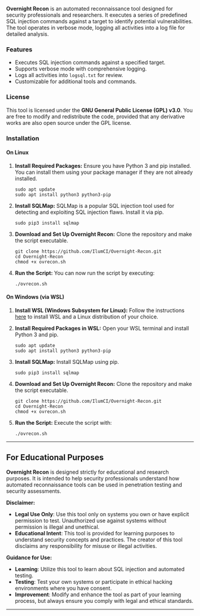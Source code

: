 

**Overnight Recon** is an automated reconnaissance tool designed for security professionals and researchers. It executes a series of predefined SQL injection commands against a target to identify potential vulnerabilities. The tool operates in verbose mode, logging all activities into a log file for detailed analysis.

### Features
- Executes SQL injection commands against a specified target.
- Supports verbose mode with comprehensive logging.
- Logs all activities into `logsql.txt` for review.
- Customizable for additional tools and commands.

### License
This tool is licensed under the **GNU General Public License (GPL) v3.0**. You are free to modify and redistribute the code, provided that any derivative works are also open source under the GPL license.

### Installation

#### On Linux

1. **Install Required Packages:**
   Ensure you have Python 3 and pip installed. You can install them using your package manager if they are not already installed.

   ```
   sudo apt update
   sudo apt install python3 python3-pip
   ```

2. **Install SQLMap:**
   SQLMap is a popular SQL injection tool used for detecting and exploiting SQL injection flaws. Install it via pip.

   ```
   sudo pip3 install sqlmap
   ```

3. **Download and Set Up Overnight Recon:**
   Clone the repository and make the script executable.

   ```
   git clone https://github.com/IlumCI/Overnight-Recon.git
   cd Overnight-Recon
   chmod +x ovrecon.sh
   ```

4. **Run the Script:**
   You can now run the script by executing:

   ```
   ./ovrecon.sh
   ```

#### On Windows (via WSL)

1. **Install WSL (Windows Subsystem for Linux):**
   Follow the instructions [here](https://docs.microsoft.com/en-us/windows/wsl/install) to install WSL and a Linux distribution of your choice.

2. **Install Required Packages in WSL:**
   Open your WSL terminal and install Python 3 and pip.

   ```
   sudo apt update
   sudo apt install python3 python3-pip
   ```

3. **Install SQLMap:**
   Install SQLMap using pip.

   ```
   sudo pip3 install sqlmap
   ```

4. **Download and Set Up Overnight Recon:**
   Clone the repository and make the script executable.

   ```
   git clone https://github.com/IlumCI/Overnight-Recon.git
   cd Overnight-Recon
   chmod +x ovrecon.sh
   ```

5. **Run the Script:**
   Execute the script with:

   ```
   ./ovrecon.sh
   ```
---

## For Educational Purposes

**Overnight Recon** is designed strictly for educational and research purposes. It is intended to help security professionals understand how automated reconnaissance tools can be used in penetration testing and security assessments.

**Disclaimer:**
- **Legal Use Only**: Use this tool only on systems you own or have explicit permission to test. Unauthorized use against systems without permission is illegal and unethical.
- **Educational Intent**: This tool is provided for learning purposes to understand security concepts and practices. The creator of this tool disclaims any responsibility for misuse or illegal activities.

**Guidance for Use:**
- **Learning**: Utilize this tool to learn about SQL injection and automated testing.
- **Testing**: Test your own systems or participate in ethical hacking environments where you have consent.
- **Improvement**: Modify and enhance the tool as part of your learning process, but always ensure you comply with legal and ethical standards.

---
